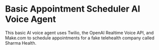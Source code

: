 # Basic Appointment Scheduler AI Voice Agent

This basic AI voice agent uses Twilio, the OpenAI Realtime Voice API, and Make.com to schedule appointments for a fake telehealth company called Sharma Health. 
